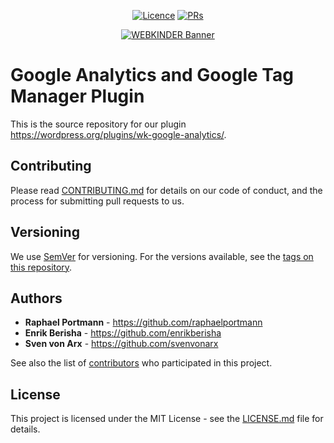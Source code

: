 <p align="center">
<a href="https://github.com/webkinder/google-analytics"><img src="https://img.shields.io/github/license/webkinder/google-analytics.svg" alt="Licence"></a>
<a href="https://github.com/webkinder/google-analytics"><img src="https://img.shields.io/badge/PRs-welcome-brightgreen.svg?style=flat-square" alt="PRs"></a>
</p>


<center>
<a href="https://www.webkinder.ch">
<img src="https://www.webkinder.ch/static/webkinder-banner.png" alt="WEBKINDER Banner" />
</a>
</center>

# Google Analytics and Google Tag Manager Plugin

This is the source repository for our plugin https://wordpress.org/plugins/wk-google-analytics/.

## Contributing

Please read [CONTRIBUTING.md](https://github.com/webkinder/google-analytics/blob/master/CONTRIBUTING.md) for details on our code of conduct, and the process for submitting pull requests to us.

## Versioning

We use [SemVer](http://semver.org/) for versioning. For the versions available, see the [tags on this repository](https://github.com/webkinder/google-analytics/tags).

## Authors

* **Raphael Portmann** - https://github.com/raphaelportmann
* **Enrik Berisha** - https://github.com/enrikberisha
* **Sven von Arx** - https://github.com/svenvonarx

See also the list of [contributors](https://github.com/webkinder/google-analytics/graphs/contributors) who participated in this project.

## License

This project is licensed under the MIT License - see the [LICENSE.md](LICENSE.md) file for details.
